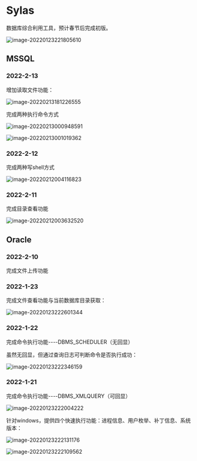 # Sylas
数据库综合利用工具，预计春节后完成初版。

![image-20220123221805610](https://gitee.com/tboom_is_here/pic/raw/master/2021-10-21/20220123221805.png)

## MSSQL

### 2022-2-13

增加读取文件功能：

![image-20220213181226555](https://gitee.com/tboom_is_here/pic/raw/master/2021-10-21/20220213181226.png)

完成两种执行命令方式

![image-20220213000948591](https://gitee.com/tboom_is_here/pic/raw/master/2021-10-21/20220213000948.png)

![image-20220213001019362](https://gitee.com/tboom_is_here/pic/raw/master/2021-10-21/20220213001019.png)



### 2022-2-12

完成两种写shell方式

![image-20220212004116823](https://gitee.com/tboom_is_here/pic/raw/master/2021-10-21/20220212004116.png)

### 2022-2-11

完成目录查看功能

![image-20220212003632520](https://gitee.com/tboom_is_here/pic/raw/master/2021-10-21/20220212003632.png)

## Oracle

### 2022-2-10
完成文件上传功能

### 2022-1-23

完成文件查看功能与当前数据库目录获取：

![image-20220123222601344](https://gitee.com/tboom_is_here/pic/raw/master/2021-10-21/20220123222601.png)

### 2022-1-22

完成命令执行功能----DBMS_SCHEDULER（无回显）

虽然无回显，但通过查询日志可判断命令是否执行成功：

![image-20220123222346159](https://gitee.com/tboom_is_here/pic/raw/master/2021-10-21/20220123222346.png)

### 2022-1-21

完成命令执行功能----DBMS_XMLQUERY（可回显）

![image-20220123222004222](https://gitee.com/tboom_is_here/pic/raw/master/2021-10-21/20220123222004.png)

针对windows，提供四个快速执行功能：进程信息、用户枚举、补丁信息、系统版本：

![image-20220123222131176](https://gitee.com/tboom_is_here/pic/raw/master/2021-10-21/20220123222131.png)

![image-20220123222109562](https://gitee.com/tboom_is_here/pic/raw/master/2021-10-21/20220123222109.png)
